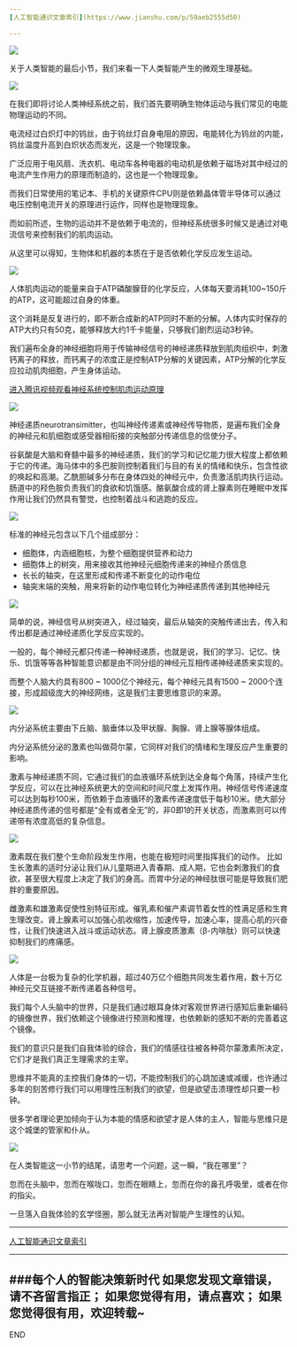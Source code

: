 ```yaml
---
[人工智能通识文章索引](https://www.jianshu.com/p/59aeb2555d50)

---
```

![](imgs/4324074-9a33799ca297e9c4.png?imageMogr2/auto-orient/strip%7CimageView2/2/w/1240)

关于人类智能的最后小节，我们来看一下人类智能产生的微观生理基础。

![](imgs/4324074-b53e8e55358c7326.png?imageMogr2/auto-orient/strip%7CimageView2/2/w/1240)

在我们即将讨论人类神经系统之前，我们首先要明确生物体运动与我们常见的电能物理运动的不同。

电流经过白炽灯中的钨丝，由于钨丝灯自身电阻的原因，电能转化为钨丝的内能，钨丝温度升高到白炽状态而发光，这是一个物理现象。

广泛应用于电风扇、洗衣机、电动车各种电器的电动机是依赖于磁场对其中经过的电流产生作用力的原理而制造的，这也是一个物理现象。

而我们日常使用的笔记本、手机的关键原件CPU则是依赖晶体管半导体可以通过电压控制电流开关的原理进行运作，同样也是物理现象。

而如前所述，生物的运动并不是依赖于电流的，但神经系统很多时候又是通过对电流信号来控制我们的肌肉运动。

从这里可以得知，生物体和机器的本质在于是否依赖化学反应发生运动。

![](imgs/4324074-37e07774986d8821.png?imageMogr2/auto-orient/strip%7CimageView2/2/w/1240)


人体肌肉运动的能量来自于ATP磷酸腺苷的化学反应，人体每天要消耗100~150斤的ATP，这可能超过自身的体重。

这个消耗是反复进行的，即不断合成新的ATP同时不断的分解。人体内实时保存的ATP大约只有50克，能够释放大约1千卡能量，只够我们剧烈运动3秒钟。

我们遍布全身的神经细胞将用于传输神经信号的神经递质释放到肌肉组织中，刺激钙离子的释放，而钙离子的浓度正是控制ATP分解的关键因素，ATP分解的化学反应拉动肌肉细胞，产生身体运动。

[进入腾讯视频观看神经系统控制肌肉运动原理](http://v.qq.com/x/page/q0800mw251b.html)

![](imgs/4324074-23e1cb64ceba7e46.png?imageMogr2/auto-orient/strip%7CimageView2/2/w/1240)

神经递质neurotransimitter，也叫神经传递素或神经传导物质，是遍布我们全身的神经元和肌细胞或感受器相衔接的突触部分传递信息的信使分子。

谷氨酸是大脑和脊髓中最多的神经递质，我们的学习和记忆能力很大程度上都依赖于它的传递。海马体中的多巴胺则控制着我们与目的有关的情绪和快乐，包含性欲的唤起和高潮。乙酰胆碱多分布在身体四处的神经元中，负责激活肌肉执行运动。肠道中的羟色胺负责我们的食欲和饥饿感。酪氨酸合成的肾上腺素则在睡眠中发挥作用让我们仍然具有警觉，也控制着战斗和逃跑的反应。

![](imgs/4324074-5094a411a146f1f0.png?imageMogr2/auto-orient/strip%7CimageView2/2/w/1240)


标准的神经元包含以下几个组成部分：
* 细胞体，内涵细胞核，为整个细胞提供营养和动力
* 细胞体上的树突，用来接收其他神经元细胞传递来的神经介质信息
* 长长的轴突，在这里形成和传递不断变化的动作电位
* 轴突末端的突触，用来将新的动作电位转化为神经递质传递到其他神经元

![](imgs/4324074-bfdf2632aa8e7e5c.png?imageMogr2/auto-orient/strip%7CimageView2/2/w/1240)

简单的说，神经信号从树突进入，经过轴突，最后从轴突的突触传递出去，传入和传出都是通过神经递质化学反应实现的。

一般的，每个神经元都只传递一种神经递质，也就是说，我们的学习、记忆、快乐、饥饿等等各种智能意识都是由不同分组的神经元互相传递神经递质来实现的。

而整个人脑大约具有800 ~ 1000亿个神经元，每个神经元具有1500 ~ 2000个连接，形成超级庞大的神经网络，这是我们主要思维意识的来源。

![](imgs/4324074-77e0234824dd44a6.png?imageMogr2/auto-orient/strip%7CimageView2/2/w/1240)

内分泌系统主要由下丘脑、脑垂体以及甲状腺、胸腺、肾上腺等腺体组成。

内分泌系统分泌的激素也叫做荷尔蒙，它同样对我们的情绪和生理反应产生重要的影响。

激素与神经递质不同，它通过我们的血液循环系统到达全身每个角落，持续产生化学反应，可以在比神经系统更大的空间和时间尺度上发挥作用。神经信号传递速度可以达到每秒100米，而依赖于血液循环的激素传递速度低于每秒10米。绝大部分神经递质传递的信号都是“全有或者全无”的，非0即1的开关状态，而激素则可以传递带有浓度高低的复杂信息。

![](imgs/4324074-43296e4704c73374.png?imageMogr2/auto-orient/strip%7CimageView2/2/w/1240)

激素既在我们整个生命阶段发生作用，也能在极短时间里指挥我们的动作。
比如生长激素的适时分泌让我们从儿童期进入青春期、成人期，它也会刺激我们的食欲，甚至很大程度上决定了我们的身高。而胃中分泌的神经肽很可能是导致我们肥胖的重要原因。

雌激素和雄激素促使性别特征形成。催乳素和催产素调节着女性的性满足感和生育生理改变。肾上腺素可以加强心肌收缩性，加速传导，加速心率，提高心肌的兴奋性，让我们快速进入战斗或运动状态。肾上腺皮质激素（β-内啡肽）则可以快速抑制我们的疼痛感。


![](imgs/4324074-0ddabd21bbc48607.png?imageMogr2/auto-orient/strip%7CimageView2/2/w/1240)

人体是一台极为复杂的化学机器，超过40万亿个细胞共同发生着作用，数十万亿神经元交互链接不断传递着各种信号。

我们每个人头脑中的世界，只是我们通过眼耳身体对客观世界进行感知后重新编码的镜像世界，我们依赖这个镜像进行预测和推理，也依赖新的感知不断的完善着这个镜像。

我们的意识只是我们自我体验的综合，我们的情感往往被各种荷尔蒙激素所决定，它们才是我们真正生理需求的主宰。

思维并不能真的主控我们身体的一切，不能控制我们的心跳加速或减缓，也许通过多年的刻苦修行我们可以用理性压制我们的欲望，但是欲望击溃理性却只要一秒钟。

很多学者理论更加倾向于认为本能的情感和欲望才是人体的主人，智能与思维只是这个城堡的管家和仆从。


![](imgs/4324074-ae95283e91ea36fb.png?imageMogr2/auto-orient/strip%7CimageView2/2/w/1240)


在人类智能这一小节的结尾，请思考一个问题，这一瞬，“我在哪里”？

忽而在头脑中，忽而在喉咙口，忽而在眼睛上，忽而在你的鼻孔呼吸里，或者在你的指尖。

一旦落入自我体验的玄学怪圈，那么就无法再对智能产生理性的认知。





---
[人工智能通识文章索引](https://www.jianshu.com/p/59aeb2555d50)

---
###每个人的智能决策新时代
如果您发现文章错误，请不吝留言指正；
如果您觉得有用，请点喜欢；
如果您觉得很有用，欢迎转载~
---
END